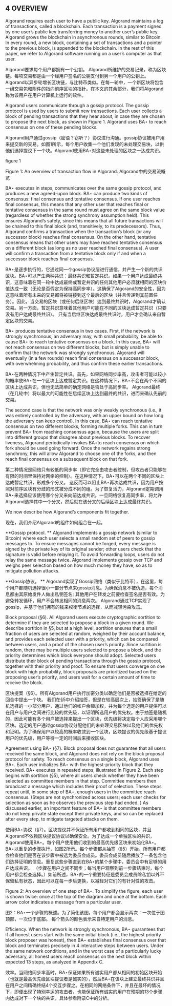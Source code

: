 ## 4 OVERVIEW

Algorand requires each user to have a public key. Algorand maintains a log of transactions, called a blockchain. Each transaction is a payment signed by one user’s public key transferring money to another user’s public key. Algorand grows the blockchain in asynchronous rounds, similar to Bitcoin. In every round, a new block, containing a set of transactions and a pointer to the previous block, is appended to the blockchain. In the rest of this paper, we refer to Algorand software running on a user’s computer as that user.

Algorand要求每个用户都拥有一个公钥。 Algorand所维护的交易记录，称为区块链。每项交易都是由一个经用户签名的公钥支付到另一个用户的公钥上。Algorand以异步轮增长区块链，与比特币类似。在每一轮中，一个新区块将包含一组交易包和附件的指向前序区块的指针。在本文的其余部分，我们将Algorand称为该用户在用户计算机上运行的软件。



Algorand users communicate through a gossip protocol. The gossip protocol is used by users to submit new transactions. Each user collects a block of pending transactions that they hear about, in case they are chosen to propose the next block, as shown in Figure 1. Algorand uses BA⋆ to reach consensus on one of these pending blocks.

Algorand用户通过gossip（密语？窃听？）协议进行沟通。gossip协议被用户用来提交新的交易。如图1所示，每个用户收集一个他们发现的未处理交易块，以供他们选择提议下一个块。Algorand使用BA⋆对这些未处理的区块之一达成共识。







figure 1



Figure 1: An overview of transaction flow in Algorand. Algorand中的交易流概览



BA⋆ executes in steps, communicates over the same gossip protocol, and produces a new agreed-upon block. BA⋆ can produce two kinds of consensus: final consensus and tentative consensus. If one user reaches final consensus, this means that any other user that reaches final or tentative consensus in the same round must agree on the same block value (regardless of whether the strong synchrony assumption held). This ensures Algorand’s safety, since this means that all future transactions will be chained to this final block (and, transitively, to its predecessors). Thus, Algorand confirms a transaction when the transaction’s block (or any successor block) reaches final consensus. On the other hand, tentative consensus means that other users may have reached tentative consensus on a different block (as long as no user reached final consensus). A user will confirm a transaction from a tentative block only if and when a successor block reaches final consensus.

BA⋆是逐步执行的，它通过同一个gossip协议层进行通信，并产生一个新的共识区块。BA⋆可以产生两种共识：最终共识和暂定共识。如果一个用户达成最终共识，这意味着在同一轮中达成最终或暂定共识的任何其他用户必须就相同的区块价值达成一致（无论是否假定为保持高同步率）。这确保了Algorand的安全性，因为这意味着所有未来的交易都将被链接到这个最后的区块（并且传递到其前置任务）。因此，当交易的区块（或任何后继区块）达到最终共识时，Algorand才确认交易。另一方面，暂定共识意味着其他用户可能在不同的区块达成暂定共识（只要没有用户达成最终共识）。 只有当后继区块达成最终共识时，用户才会确认来自暂定区块的交易。



BA⋆ produces tentative consensus in two cases. First, if the network is strongly synchronous, an adversary may, with small probability, be able to cause BA⋆ to reach tentative consensus on a block. In this case, BA⋆ will not reach consensus on two different blocks, but is simply unable to confirm that the network was strongly synchronous. Algorand will eventually (in a few rounds) reach final consensus on a successor block, with overwhelming probability, and thus confirm these earlier transactions.

BA⋆在两种情况下中产生暂定共识。首先，如果网络同步率高，攻击者可能以较小的概率使BA⋆在一个区块上达成暂定共识。在这种情况下，BA⋆不会在两个不同的区块上达成共识，但也无法简单的确定网络是否处于高同步率。 Algorand最终（在几轮中）将以最大的可能性在后续区块上达到最终的共识，进而来确认先前的交易。



The second case is that the network was only weakly synchronous (i.e., it was entirely controlled by the adversary, with an upper bound on how long the adversary can keep control). In this case, BA⋆ can reach tentative consensus on two different blocks, forming multiple forks. This can in turn prevent BA⋆ from reaching consensus again, because the users are split into different groups that disagree about previous blocks. To recover liveness, Algorand periodically invokes BA⋆to reach consensus on which fork should be used going forward. Once the network regains strong synchrony, this will allow Algorand to choose one of the forks, and then reach final consensus on a subsequent block on that fork.

第二种情况是网络只有较低的同步率（即它完全由攻击者控制，但攻击者只能够在有限的时间里保持对网络的控制）。在这种情况下，BA⋆可以在两个不同的区块上达成暂定共识，形成多个分叉。 这反而可以阻止BA⋆再次达成共识，因为用户按照对前序区块有分歧的形式被分成不同的组。为了恢复活力，Algorand定期调用BA⋆来选择应该使用哪个分叉来向前达成共识。一旦网络恢复高同步率，将允许Algorand选择其中一个分叉，然后就在该分叉的后续区块上达成最终共识。



We now describe how Algorand’s components fit together.

现在，我们介绍Algorand的组件如何组合在一起。



**Gossip protocol. ** Algorand implements a gossip network (similar to Bitcoin) where each user selects a small random set of peers to gossip messages to. To ensure messages cannot be forged, every message is signed by the private key of its original sender; other users check that the signature is valid before relaying it. To avoid forwarding loops, users do not relay the same message twice. Algorand implements gossip over TCP and weighs peer selection based on how much money they have, so as to mitigate pollution attacks.

**Gossip协议。 ** Algorand实现了Gossip网络（类似于比特币），在这里，每个用户都随机选择很小一部分节点来gossip消息。为确保消息不被伪造，每个消息都由其原始发件人做出私钥签名; 其他用户在转发之前要检查签名是否有效。为避免转发循环，用户不会转发相同的消息两次。 Algorand通过TCP实现了gossip，并基于他们拥有的钱来权衡节点的选择，从而减轻污染攻击。



Block proposal (§6). All Algorand users execute cryptographic sortition to determine if they are selected to propose a block in a given round. We describe sortition in §5, but at a high level, sortition ensures that a small fraction of users are selected at random, weighed by their account balance, and provides each selected user with a priority, which can be compared between users, and a proof of the chosen user’s priority. Since sortition is random, there may be multiple users selected to propose a block, and the priority determines which block everyone should adopt. Selected users distribute their block of pending transactions through the gossip protocol, together with their priority and proof. To ensure that users converge on one block with high probability, block proposals are prioritized based on the proposing user’s priority, and users wait for a certain amount of time to receive the block.

区块提案（§6）。所有Algorand用户执行加密分类以确定他们是否被选择在给定的回合中提出一个块。 我们在§5中介绍抽签，但是在较高层次上，抽签确保了是随机选择的一小部分用户，通过他们的帐户余额加权，并为每个选定的用户提供可以在用户与用户之间进行比较的优先级，以证明所选用户的优先权。由于抽签是随机的，因此可能有多个用户被选择来提出一个区块，优先级将决定每个人应采用哪个区块。选定的用户通过gossip协议分配他们的未处理交易区块以及他们的优先权和证明。为了确保用户以较高的概率收敛到一个区块，区块提议的优先级基于提议用户的优先级，用户等待一定的时间后来接收区块。



Agreement using BA⋆ (§7). Block proposal does not guarantee that all users received the same block, and Algorand does not rely on the block proposal protocol for safety. To reach consensus on a single block, Algorand uses BA⋆. Each user initializes BA⋆ with the highest-priority block that they received. BA⋆ executes in repeated steps, illustrated in Figure 2. Each step begins with sortition (§5), where all users check whether they have been selected as committee members in that step. Committee members then broadcast a message which includes their proof of selection. These steps repeat until, in some step of BA⋆, enough users in the committee reach consensus. (Steps are not synchronized across users; each user checks for selection as soon as he observes the previous step had ended. ) As discussed earlier, an important feature of BA⋆ is that committee members do not keep private state except their private keys, and so can be replaced after every step, to mitigate targeted attacks on them.

使用BA⋆协议（§7）。区块提议并不保证所有用户都收到相同的区块，并且Algorand不依赖区块提议协议以确保安全。为了达成一个单独区块的共识，Algorand使用BA⋆。每个用户使用他们收到的最高优先级区块来初始化BA⋆。BA⋆以重复的步骤执行，如图2所示。每个步骤都从抽签（§5）开始，所有用户都会检查他们是否在该步骤中被选为委员会成员。委员会成员随后播放了一条包含他们选择证明的信息。重复这些步骤直到在BA⋆的某个步骤中，委员会中有足够的用户达成共识。 （步骤在用户之间不同步；每当用户观察到前一步骤结束时，每个用户都会检查选择。）如前所述，BA⋆的一个重要特征是委员会成员除私钥以外不保留私有状态，因此可以在每一步后更换，以减轻对它们的有针对性的攻击。



Figure 2: An overview of one step of BA⋆. To simplify the figure, each user is shown twice: once at the top of the diagram and once at the bottom. Each arrow color indicates a message from a particular user.

图2：BA⋆一个步骤的概述。为了简化该图，每个用户都会显示两次：一次位于图顶部，一次位于底部。 每个箭头的颜色表示来自特定用户的消息。



Efficiency. When the network is strongly synchronous, BA⋆ guarantees that if all honest users start with the same initial block (i.e., the highest priority block proposer was honest), then BA⋆ establishes final consensus over that block and terminates precisely in 4 interactive steps between users. Under the same network conditions, and in the worst case of a particularly lucky adversary, all honest users reach consensus on the next block within expected 13 steps, as analyzed in Appendix C.

效率。当网络同步率高时，BA⋆保证如果所有诚实用户都从相同的初始区块开始（也就是最高优先级区块提议者是诚实的），然后BA⋆在该块上建立最终共识并且在用户之间精确终结4个交互步骤之。在相同的网络条件下，并且在最坏的情况下，即便出现了特别幸运的攻击者，也能保证所有诚实的用户在预期的13个步骤内达成对下一个块的共识，具体参看附录C中的分析。
